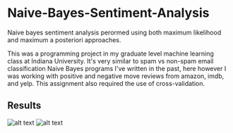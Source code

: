 # Naive-Bayes-Sentiment-Analysis
Naive bayes sentiment analysis perormed using both maximum likelihood and maximum a posteriori approaches.

This was a programming project in my graduate level machine learning class at Indiana University. It's very similar to spam vs non-spam email classification Naive Bayes programs I've written in the past, here however I was working with positive and negative move reviews from amazon, imdb, and yelp. This assignment also required the use of cross-validation.

## Results
![alt text]("results/images/part1_imdb")
![alt text](https://github.com/bjmcshane/Naive-Bayes-Sentiment-Analysis/blob/main/results/images/part1_imdb?raw=true)
